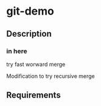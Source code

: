 # git-demo

## Description

### in here
try fast worward merge

Modification to try recursive merge

## Requirements